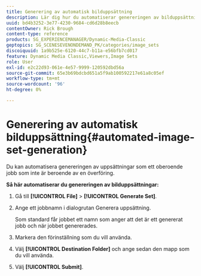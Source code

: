 ```yaml
---
title: Generering av automatisk bilduppsättning
description: Lär dig hur du automatiserar genereringen av bilduppsättningar i Adobe Dynamic Media Classic.
uuid: bd4b3252-3e77-4230-9684-cd6d28b8eecb
contentOwner: Rick Brough
content-type: reference
products: SG_EXPERIENCEMANAGER/Dynamic-Media-Classic
geptopics: SG_SCENESEVENONDEMAND_PK/categories/image_sets
discoiquuid: 1a9b525e-6120-44c7-b11a-e56bfb7cd017
feature: Dynamic Media Classic,Viewers,Image Sets
role: User
exl-id: e2c22d93-061e-4e57-9999-120592dbd56a
source-git-commit: 65e3b69bdcbd651a5f9ab100592217e61a8c05ef
workflow-type: tm+mt
source-wordcount: '96'
ht-degree: 0%

---
```


# Generering av automatisk bilduppsättning{#automated-image-set-generation}

<!-- 

Comment Type: remark
Last Modified By: 
Last Modified Date: 

<p>New for 6.5</p>

 -->

Du kan automatisera genereringen av uppsättningar som ett oberoende jobb som inte är beroende av en överföring.

**Så här automatiserar du genereringen av bilduppsättningar:**

1. Gå till **[!UICONTROL File]** > **[!UICONTROL Generate Set]**.
1. Ange ett jobbnamn i dialogrutan Generera uppsättning.

   Som standard får jobbet ett namn som anger att det är ett genererat jobb och när jobbet genererades.

1. Markera den förinställning som du vill använda.
1. Välj **[!UICONTROL Destination Folder]** och ange sedan den mapp som du vill använda.
1. Välj **[!UICONTROL Submit]**.
